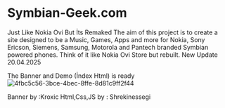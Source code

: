 # Symbian-Geek.com
Just Like Nokia Ovi But İts Remaked
The aim of this project is to create a site designed to be a Music, Games, Apps and more for Nokia, Sony Ericson, Siemens, Samsung, Motorola and Pantech branded Symbian powered phones. Think of it like Nokia Ovi Store but rebuilt.
New Update 20.04.2025

The Banner and Demo (İndex Html) is ready
![4fbc5c56-3bce-4bec-8ffe-8d81c9ff2f44](https://github.com/user-attachments/assets/4c37fc6b-861c-4573-9f71-93acfd9df0b4)

Banner by :Kroxic
Html,Css,JS by : Shrekinessegi

